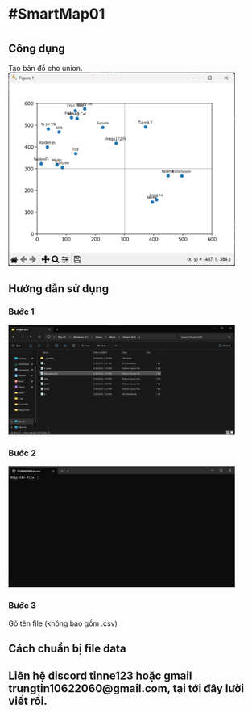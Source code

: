 <h1>#SmartMap01<h1>
<h2>Công dụng</h1>
Tạo bản đồ cho union.
<img src="HDSD/Screenshot_3.png" width="450">
<h2>Hướng dẫn sử dụng</h2>
<h3>Bước 1</h3>
<img src="HDSD/Screenshot_1.png"  width="450">
<h3>Bước 2</h3>
<img src="HDSD/Screenshot_2.png"  width="450">
<h3>Bước 3</h3>
Gõ tên file (không bao gồm .csv)
<h2>Cách chuẩn bị file data<h2>
Liên hệ discord tinne123 hoặc gmail trungtin10622060@gmail.com, tại tới đây lười viết rồi.

